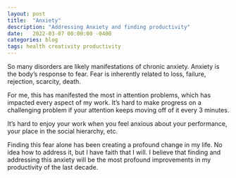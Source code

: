 ```yaml
---
layout: post
title:  "Anxiety"
description: "Addressing Anxiety and finding productivity"
date:   2022-03-07 00:00:00 -0400
categories: blog
tags: health creativity productivity
---
```



So many disorders are likely manifestations of chronic anxiety.  Anxiety is the body’s response to fear.  Fear is inherently related to loss, failure, rejection, scarcity, death.

For me, this has manifested the most in attention problems, which has impacted every aspect of my work.  It’s hard to make progress on a challenging problem if your attention keeps moving off of it every 3 minutes.  

It’s hard to enjoy your work when you feel anxious about your performance, your place in the social hierarchy, etc.

Finding this fear alone has been creating a profound change in my life.  No idea how to address it, but I have faith that I will.  I believe that finding and addressing this anxiety will be the most profound improvements in my productivity of the last decade. 